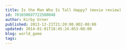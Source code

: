 ```yaml
---
title: Is the Man Who Is Tall Happy? (movie review)
id: 701030697722580048
author: Kirby Urner
published: 2013-12-21T21:20:00.002-08:00
updated: 2014-01-01T18:45:24.053-08:00
blog: world_game
tags: 
---
```


